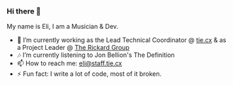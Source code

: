 ### Hi there 👋
My name is Eli, I am a Musician & Dev.
- 🔭 I’m currently working as the Lead Technical Coordinator @ [tie.cx](https://tie.cx "Bio links made better and free.") & as a Project Leader @ [The Rickard Group](https://rickard.co)
- 🎶 I’m currently listening to Jon Bellion's The Definition
- 📫 How to reach me: eli@staff.tie.cx
- ⚡ Fun fact: I write a lot of code, most of it broken.
